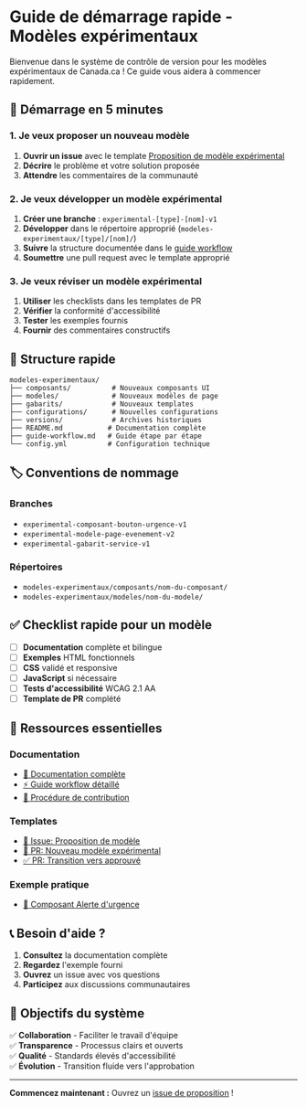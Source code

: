 # Guide de démarrage rapide - Modèles expérimentaux

Bienvenue dans le système de contrôle de version pour les modèles expérimentaux de Canada.ca ! Ce guide vous aidera à commencer rapidement.

## 🚀 Démarrage en 5 minutes

### 1. Je veux proposer un nouveau modèle

1. **Ouvrir un issue** avec le template [Proposition de modèle expérimental](.github/ISSUE_TEMPLATE/experimental-model-proposal.md)
2. **Décrire** le problème et votre solution proposée
3. **Attendre** les commentaires de la communauté

### 2. Je veux développer un modèle expérimental

1. **Créer une branche** : `experimental-[type]-[nom]-v1`
2. **Développer** dans le répertoire approprié (`modeles-experimentaux/[type]/[nom]/`)
3. **Suivre** la structure documentée dans le [guide workflow](modeles-experimentaux/guide-workflow.md)
4. **Soumettre** une pull request avec le template approprié

### 3. Je veux réviser un modèle expérimental

1. **Utiliser** les checklists dans les templates de PR
2. **Vérifier** la conformité d'accessibilité
3. **Tester** les exemples fournis
4. **Fournir** des commentaires constructifs

## 📁 Structure rapide

```
modeles-experimentaux/
├── composants/          # Nouveaux composants UI
├── modeles/             # Nouveaux modèles de page
├── gabarits/            # Nouveaux templates
├── configurations/      # Nouvelles configurations
├── versions/            # Archives historiques
├── README.md           # Documentation complète
├── guide-workflow.md   # Guide étape par étape
└── config.yml          # Configuration technique
```

## 🏷️ Conventions de nommage

### Branches
- `experimental-composant-bouton-urgence-v1`
- `experimental-modele-page-evenement-v2`
- `experimental-gabarit-service-v1`

### Répertoires
- `modeles-experimentaux/composants/nom-du-composant/`
- `modeles-experimentaux/modeles/nom-du-modele/`

## ✅ Checklist rapide pour un modèle

- [ ] **Documentation** complète et bilingue
- [ ] **Exemples** HTML fonctionnels
- [ ] **CSS** validé et responsive
- [ ] **JavaScript** si nécessaire
- [ ] **Tests d'accessibilité** WCAG 2.1 AA
- [ ] **Template de PR** complété

## 🔗 Ressources essentielles

### Documentation
- [📘 Documentation complète](modeles-experimentaux/README.md)
- [⚡ Guide workflow détaillé](modeles-experimentaux/guide-workflow.md)
- [🤝 Procédure de contribution](communaute/procedure-contribution.md)

### Templates
- [📝 Issue: Proposition de modèle](.github/ISSUE_TEMPLATE/experimental-model-proposal.md)
- [🔄 PR: Nouveau modèle expérimental](.github/pull_request_template/experimental-model.md)
- [✅ PR: Transition vers approuvé](.github/pull_request_template/experimental-to-approved.md)

### Exemple pratique
- [🚨 Composant Alerte d'urgence](modeles-experimentaux/composants/example-alerte-urgence/)

## 📞 Besoin d'aide ?

1. **Consultez** la documentation complète
2. **Regardez** l'exemple fourni
3. **Ouvrez** un issue avec vos questions
4. **Participez** aux discussions communautaires

## 🎯 Objectifs du système

✅ **Collaboration** - Faciliter le travail d'équipe  
✅ **Transparence** - Processus clairs et ouverts  
✅ **Qualité** - Standards élevés d'accessibilité  
✅ **Évolution** - Transition fluide vers l'approbation

---

**Commencez maintenant :** Ouvrez un [issue de proposition](.github/ISSUE_TEMPLATE/experimental-model-proposal.md) !